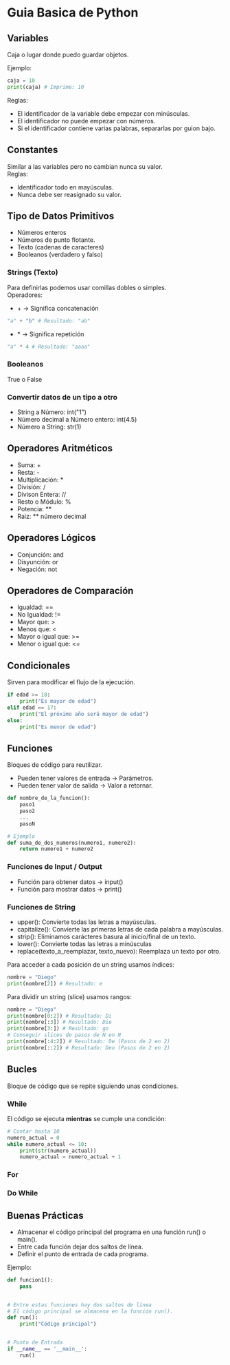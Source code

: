 # Guia Basica de Python

## Variables

Caja o lugar donde puedo guardar objetos.

Ejemplo:
```python
caja = 10
print(caja) # Imprime: 10
```

Reglas:
* El identificador de la variable debe empezar con minúsculas.
* El identificador no puede empezar con números.
* Si el identificador contiene varias palabras, separarlas por guion bajo.

## Constantes 

Similar a las variables pero no cambian nunca su valor.   
Reglas:
* Identificador todo en mayúsculas.
* Nunca debe ser reasignado su valor.

## Tipo de Datos Primitivos

* Números enteros
* Números de punto flotante.
* Texto (cadenas de caracteres)
* Booleanos (verdadero y falso)

### Strings (Texto)

Para definirlas podemos usar comillas dobles o simples.   
Operadores:
* \+ -> Significa concatenación
```python
"a" + "b" # Resultado: "ab"
```
* \* -> Significa repetición
```python
"a" * 4 # Resultado: "aaaa"
```

### Booleanos

True o False

### Convertir datos de un tipo a otro

* String a Número: int("1")
* Número decimal a Número entero: int(4.5)
* Número a String: str(1)

## Operadores Aritméticos

- Suma: +
- Resta: -
- Multiplicación: *
- División: /
- Divison Entera: //
- Resto o Módulo: %
- Potencia: **
- Raiz: ** número decimal

## Operadores Lógicos

* Conjunción: and
* Disyunción: or
* Negación: not

## Operadores de Comparación

* Igualdad: ==
* No Igualdad: !=
* Mayor que: >
* Menos que: <
* Mayor o igual que: >=
* Menor o igual que: <=

## Condicionales

Sirven para modificar el flujo de la ejecución.

```python
if edad >= 18:
    print("Es mayor de edad")
elif edad == 17:
    print("El próximo año será mayor de edad")
else:
    print("Es menor de edad")
```

## Funciones

Bloques de código para reutilizar.  
* Pueden tener valores de entrada -> Parámetros.
* Pueden tener valor de salida -> Valor a retornar.

```python
def nombre_de_la_funcion():
    paso1
    paso2
    ...
    pasoN

# Ejemplo
def suma_de_dos_numeros(numero1, numero2):
    return numero1 + numero2
```

### Funciones de Input / Output

* Función para obtener datos -> input()
* Función para mostrar datos -> print()

### Funciones de String

* upper(): Convierte todas las letras a mayúsculas.
* capitalize(): Convierte las primeras letras de cada palabra a mayúsculas.
* strip(): Eliminamos carácteres basura al inicio/final de un texto.
* lower(): Convierte todas las letras a minúsculas
* replace(texto_a_reemplazar, texto_nuevo): Reemplaza un texto por otro.

Para acceder a cada posición de un string usamos índices:
```python
nombre = "Diego"
print(nombre[2]) # Resultado: e
```

Para dividir un string (slice) usamos rangos:
```python
nombre = "Diego"
print(nombre[0:2]) # Resultado: Di
print(nombre[:3]) # Resultado: Die
print(nombre[3:]) # Resultado: go
# Conseguir slices de pasos de N en N
print(nombre[:4:2]) # Resultado: De (Pasos de 2 en 2)
print(nombre[::2]) # Resultado: Deo (Pasos de 2 en 2)
```

## Bucles

Bloque de código que se repite siguiendo unas condiciones.

### While

El código se ejecuta **mientras** se cumple una condición:
```python
# Contar hasta 10
numero_actual = 0
while numero_actual <= 10:
    print(str(numero_actual))
    numero_actual = numero_actual + 1
```

### For

### Do While


## Buenas Prácticas

* Almacenar el código principal del programa en una función run() o main().
* Entre cada función dejar dos saltos de línea.
* Definir el punto de entrada de cada programa.

Ejemplo:
```python
def funcion1():
    pass


# Entre estas funciones hay dos saltos de línea
# El código principal se almacena en la función run().
def run():
    print("Código principal")


# Punto de Entrada
if __name__ == '__main__':
    run()
```